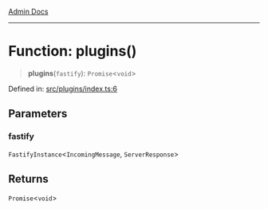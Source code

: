 [Admin Docs](/)

***

# Function: plugins()

> **plugins**(`fastify`): `Promise`\<`void`\>

Defined in: [src/plugins/index.ts:6](https://github.com/PalisadoesFoundation/talawa-api/blob/2cc2354b3599462f5e9976dfd00bd2cfa22095cb/src/plugins/index.ts#L6)

## Parameters

### fastify

`FastifyInstance`\<`IncomingMessage`, `ServerResponse`\>

## Returns

`Promise`\<`void`\>
